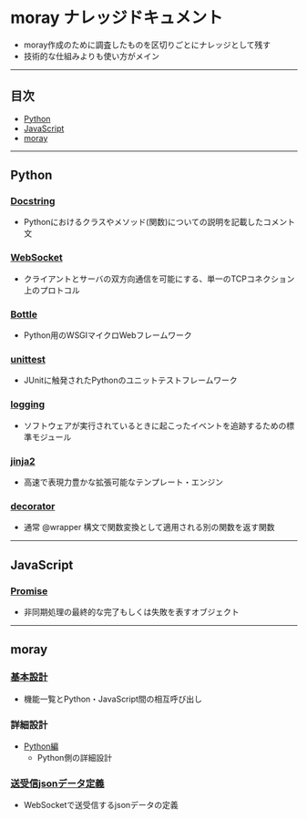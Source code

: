 # moray ナレッジドキュメント
- moray作成のために調査したものを区切りごとにナレッジとして残す
- 技術的な仕組みよりも使い方がメイン

***
## 目次
- [Python](#python)
- [JavaScript](#javascript)
- [moray](#moray)

***
## Python
### [Docstring](Python/docstring_google.md)
- Pythonにおけるクラスやメソッド(関数)についての説明を記載したコメント文

### [WebSocket](Python/websocket.md)
- クライアントとサーバの双方向通信を可能にする、単一のTCPコネクション上のプロトコル

### [Bottle](Python/bottle.md)
- Python用のWSGIマイクロWebフレームワーク

### [unittest](Python/unittest.md)
- JUnitに触発されたPythonのユニットテストフレームワーク

### [logging](Python/logging.md)
- ソフトウェアが実行されているときに起こったイベントを追跡するための標準モジュール

### [jinja2](Python/jinja2.md)
- 高速で表現力豊かな拡張可能なテンプレート・エンジン

### [decorator](Python/decorator.md)
- 通常 @wrapper 構文で関数変換として適用される別の関数を返す関数

***
## JavaScript
### [Promise](JavaScript/promise.md)
- 非同期処理の最終的な完了もしくは失敗を表すオブジェクト

***
## moray
### [基本設計](moray/basic_design_doc.md)
- 機能一覧とPython・JavaScript間の相互呼び出し

### 詳細設計
- [Python編](moray/detailed_design_doc/dd_python.md)
  - Python側の詳細設計

### [送受信jsonデータ定義](moray/json_format.md)
- WebSocketで送受信するjsonデータの定義
